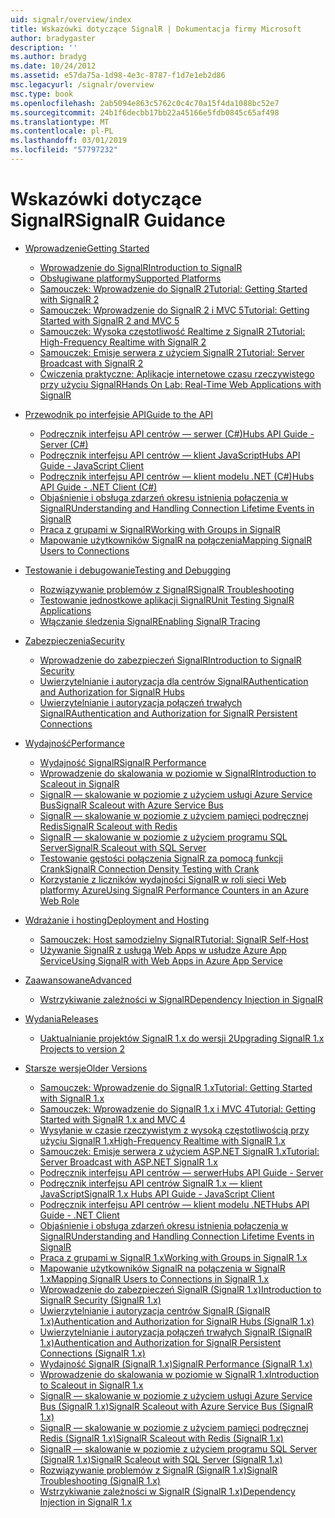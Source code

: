 ```yaml
---
uid: signalr/overview/index
title: Wskazówki dotyczące SignalR | Dokumentacja firmy Microsoft
author: bradygaster
description: ''
ms.author: bradyg
ms.date: 10/24/2012
ms.assetid: e57da75a-1d98-4e3c-8787-f1d7e1eb2d86
msc.legacyurl: /signalr/overview
msc.type: book
ms.openlocfilehash: 2ab5094e863c5762c0c4c70a15f4da1088bc52e7
ms.sourcegitcommit: 24b1f6decbb17bb22a45166e5fdb0845c65af498
ms.translationtype: MT
ms.contentlocale: pl-PL
ms.lasthandoff: 03/01/2019
ms.locfileid: "57797232"
---
```

<a name="signalr-guidance"></a><span data-ttu-id="51a0d-102">Wskazówki dotyczące SignalR</span><span class="sxs-lookup"><span data-stu-id="51a0d-102">SignalR Guidance</span></span>
====================
- [<span data-ttu-id="51a0d-103">Wprowadzenie</span><span class="sxs-lookup"><span data-stu-id="51a0d-103">Getting Started</span></span>](getting-started/index.md)

    - [<span data-ttu-id="51a0d-104">Wprowadzenie do SignalR</span><span class="sxs-lookup"><span data-stu-id="51a0d-104">Introduction to SignalR</span></span>](getting-started/introduction-to-signalr.md)
    - [<span data-ttu-id="51a0d-105">Obsługiwane platformy</span><span class="sxs-lookup"><span data-stu-id="51a0d-105">Supported Platforms</span></span>](getting-started/supported-platforms.md)
    - [<span data-ttu-id="51a0d-106">Samouczek: Wprowadzenie do SignalR 2</span><span class="sxs-lookup"><span data-stu-id="51a0d-106">Tutorial: Getting Started with SignalR 2</span></span>](getting-started/tutorial-getting-started-with-signalr.md)
    - [<span data-ttu-id="51a0d-107">Samouczek: Wprowadzenie do SignalR 2 i MVC 5</span><span class="sxs-lookup"><span data-stu-id="51a0d-107">Tutorial: Getting Started with SignalR 2 and MVC 5</span></span>](getting-started/tutorial-getting-started-with-signalr-and-mvc.md)
    - [<span data-ttu-id="51a0d-108">Samouczek: Wysoka częstotliwość Realtime z SignalR 2</span><span class="sxs-lookup"><span data-stu-id="51a0d-108">Tutorial: High-Frequency Realtime with SignalR 2</span></span>](getting-started/tutorial-high-frequency-realtime-with-signalr.md)
    - [<span data-ttu-id="51a0d-109">Samouczek: Emisje serwera z użyciem SignalR 2</span><span class="sxs-lookup"><span data-stu-id="51a0d-109">Tutorial: Server Broadcast with SignalR 2</span></span>](getting-started/tutorial-server-broadcast-with-signalr.md)
    - [<span data-ttu-id="51a0d-110">Ćwiczenia praktyczne: Aplikacje internetowe czasu rzeczywistego przy użyciu SignalR</span><span class="sxs-lookup"><span data-stu-id="51a0d-110">Hands On Lab: Real-Time Web Applications with SignalR</span></span>](getting-started/real-time-web-applications-with-signalr.md)
- [<span data-ttu-id="51a0d-111">Przewodnik po interfejsie API</span><span class="sxs-lookup"><span data-stu-id="51a0d-111">Guide to the API</span></span>](guide-to-the-api/index.md)

    - [<span data-ttu-id="51a0d-112">Podręcznik interfejsu API centrów — serwer (C#)</span><span class="sxs-lookup"><span data-stu-id="51a0d-112">Hubs API Guide - Server (C#)</span></span>](guide-to-the-api/hubs-api-guide-server.md)
    - [<span data-ttu-id="51a0d-113">Podręcznik interfejsu API centrów — klient JavaScript</span><span class="sxs-lookup"><span data-stu-id="51a0d-113">Hubs API Guide - JavaScript Client</span></span>](guide-to-the-api/hubs-api-guide-javascript-client.md)
    - [<span data-ttu-id="51a0d-114">Podręcznik interfejsu API centrów — klient modelu .NET (C#)</span><span class="sxs-lookup"><span data-stu-id="51a0d-114">Hubs API Guide - .NET Client (C#)</span></span>](guide-to-the-api/hubs-api-guide-net-client.md)
    - [<span data-ttu-id="51a0d-115">Objaśnienie i obsługa zdarzeń okresu istnienia połączenia w SignalR</span><span class="sxs-lookup"><span data-stu-id="51a0d-115">Understanding and Handling Connection Lifetime Events in SignalR</span></span>](guide-to-the-api/handling-connection-lifetime-events.md)
    - [<span data-ttu-id="51a0d-116">Praca z grupami w SignalR</span><span class="sxs-lookup"><span data-stu-id="51a0d-116">Working with Groups in SignalR</span></span>](guide-to-the-api/working-with-groups.md)
    - [<span data-ttu-id="51a0d-117">Mapowanie użytkowników SignalR na połączenia</span><span class="sxs-lookup"><span data-stu-id="51a0d-117">Mapping SignalR Users to Connections</span></span>](guide-to-the-api/mapping-users-to-connections.md)
- [<span data-ttu-id="51a0d-118">Testowanie i debugowanie</span><span class="sxs-lookup"><span data-stu-id="51a0d-118">Testing and Debugging</span></span>](testing-and-debugging/index.md)

    - [<span data-ttu-id="51a0d-119">Rozwiązywanie problemów z SignalR</span><span class="sxs-lookup"><span data-stu-id="51a0d-119">SignalR Troubleshooting</span></span>](testing-and-debugging/troubleshooting.md)
    - [<span data-ttu-id="51a0d-120">Testowanie jednostkowe aplikacji SignalR</span><span class="sxs-lookup"><span data-stu-id="51a0d-120">Unit Testing SignalR Applications</span></span>](testing-and-debugging/unit-testing-signalr-applications.md)
    - [<span data-ttu-id="51a0d-121">Włączanie śledzenia SignalR</span><span class="sxs-lookup"><span data-stu-id="51a0d-121">Enabling SignalR Tracing</span></span>](testing-and-debugging/enabling-signalr-tracing.md)
- [<span data-ttu-id="51a0d-122">Zabezpieczenia</span><span class="sxs-lookup"><span data-stu-id="51a0d-122">Security</span></span>](security/index.md)

    - [<span data-ttu-id="51a0d-123">Wprowadzenie do zabezpieczeń SignalR</span><span class="sxs-lookup"><span data-stu-id="51a0d-123">Introduction to SignalR Security</span></span>](security/introduction-to-security.md)
    - [<span data-ttu-id="51a0d-124">Uwierzytelnianie i autoryzacja dla centrów SignalR</span><span class="sxs-lookup"><span data-stu-id="51a0d-124">Authentication and Authorization for SignalR Hubs</span></span>](security/hub-authorization.md)
    - [<span data-ttu-id="51a0d-125">Uwierzytelnianie i autoryzacja połączeń trwałych SignalR</span><span class="sxs-lookup"><span data-stu-id="51a0d-125">Authentication and Authorization for SignalR Persistent Connections</span></span>](security/persistent-connection-authorization.md)
- [<span data-ttu-id="51a0d-126">Wydajność</span><span class="sxs-lookup"><span data-stu-id="51a0d-126">Performance</span></span>](performance/index.md)

    - [<span data-ttu-id="51a0d-127">Wydajność SignalR</span><span class="sxs-lookup"><span data-stu-id="51a0d-127">SignalR Performance</span></span>](performance/signalr-performance.md)
    - [<span data-ttu-id="51a0d-128">Wprowadzenie do skalowania w poziomie w SignalR</span><span class="sxs-lookup"><span data-stu-id="51a0d-128">Introduction to Scaleout in SignalR</span></span>](performance/scaleout-in-signalr.md)
    - [<span data-ttu-id="51a0d-129">SignalR — skalowanie w poziomie z użyciem usługi Azure Service Bus</span><span class="sxs-lookup"><span data-stu-id="51a0d-129">SignalR Scaleout with Azure Service Bus</span></span>](performance/scaleout-with-windows-azure-service-bus.md)
    - [<span data-ttu-id="51a0d-130">SignalR — skalowanie w poziomie z użyciem pamięci podręcznej Redis</span><span class="sxs-lookup"><span data-stu-id="51a0d-130">SignalR Scaleout with Redis</span></span>](performance/scaleout-with-redis.md)
    - [<span data-ttu-id="51a0d-131">SignalR — skalowanie w poziomie z użyciem programu SQL Server</span><span class="sxs-lookup"><span data-stu-id="51a0d-131">SignalR Scaleout with SQL Server</span></span>](performance/scaleout-with-sql-server.md)
    - [<span data-ttu-id="51a0d-132">Testowanie gęstości połączenia SignalR za pomocą funkcji Crank</span><span class="sxs-lookup"><span data-stu-id="51a0d-132">SignalR Connection Density Testing with Crank</span></span>](performance/signalr-connection-density-testing-with-crank.md)
    - [<span data-ttu-id="51a0d-133">Korzystanie z liczników wydajności SignalR w roli sieci Web platformy Azure</span><span class="sxs-lookup"><span data-stu-id="51a0d-133">Using SignalR Performance Counters in an Azure Web Role</span></span>](performance/using-signalr-performance-counters-in-an-azure-web-role.md)
- [<span data-ttu-id="51a0d-134">Wdrażanie i hosting</span><span class="sxs-lookup"><span data-stu-id="51a0d-134">Deployment and Hosting</span></span>](deployment/index.md)

    - [<span data-ttu-id="51a0d-135">Samouczek: Host samodzielny SignalR</span><span class="sxs-lookup"><span data-stu-id="51a0d-135">Tutorial: SignalR Self-Host</span></span>](deployment/tutorial-signalr-self-host.md)
    - [<span data-ttu-id="51a0d-136">Używanie SignalR z usługą Web Apps w usłudze Azure App Service</span><span class="sxs-lookup"><span data-stu-id="51a0d-136">Using SignalR with Web Apps in Azure App Service</span></span>](deployment/using-signalr-with-azure-web-sites.md)
- [<span data-ttu-id="51a0d-137">Zaawansowane</span><span class="sxs-lookup"><span data-stu-id="51a0d-137">Advanced</span></span>](advanced/index.md)

    - [<span data-ttu-id="51a0d-138">Wstrzykiwanie zależności w SignalR</span><span class="sxs-lookup"><span data-stu-id="51a0d-138">Dependency Injection in SignalR</span></span>](advanced/dependency-injection.md)
- [<span data-ttu-id="51a0d-139">Wydania</span><span class="sxs-lookup"><span data-stu-id="51a0d-139">Releases</span></span>](releases/index.md)

    - [<span data-ttu-id="51a0d-140">Uaktualnianie projektów SignalR 1.x do wersji 2</span><span class="sxs-lookup"><span data-stu-id="51a0d-140">Upgrading SignalR 1.x Projects to version 2</span></span>](releases/upgrading-signalr-1x-projects-to-20.md)
- [<span data-ttu-id="51a0d-141">Starsze wersje</span><span class="sxs-lookup"><span data-stu-id="51a0d-141">Older Versions</span></span>](older-versions/index.md)

    - [<span data-ttu-id="51a0d-142">Samouczek: Wprowadzenie do SignalR 1.x</span><span class="sxs-lookup"><span data-stu-id="51a0d-142">Tutorial: Getting Started with SignalR 1.x</span></span>](older-versions/tutorial-getting-started-with-signalr.md)
    - [<span data-ttu-id="51a0d-143">Samouczek: Wprowadzenie do SignalR 1.x i MVC 4</span><span class="sxs-lookup"><span data-stu-id="51a0d-143">Tutorial: Getting Started with SignalR 1.x and MVC 4</span></span>](older-versions/tutorial-getting-started-with-signalr-and-mvc-4.md)
    - [<span data-ttu-id="51a0d-144">Wysyłanie w czasie rzeczywistym z wysoką częstotliwością przy użyciu SignalR 1.x</span><span class="sxs-lookup"><span data-stu-id="51a0d-144">High-Frequency Realtime with SignalR 1.x</span></span>](older-versions/tutorial-high-frequency-realtime-with-signalr.md)
    - [<span data-ttu-id="51a0d-145">Samouczek: Emisje serwera z użyciem ASP.NET SignalR 1.x</span><span class="sxs-lookup"><span data-stu-id="51a0d-145">Tutorial: Server Broadcast with ASP.NET SignalR 1.x</span></span>](older-versions/tutorial-server-broadcast-with-aspnet-signalr.md)
    - [<span data-ttu-id="51a0d-146">Podręcznik interfejsu API centrów — serwer</span><span class="sxs-lookup"><span data-stu-id="51a0d-146">Hubs API Guide - Server</span></span>](older-versions/signalr-1x-hubs-api-guide-server.md)
    - [<span data-ttu-id="51a0d-147">Podręcznik interfejsu API centrów SignalR 1.x — klient JavaScript</span><span class="sxs-lookup"><span data-stu-id="51a0d-147">SignalR 1.x Hubs API Guide - JavaScript Client</span></span>](older-versions/signalr-1x-hubs-api-guide-javascript-client.md)
    - [<span data-ttu-id="51a0d-148">Podręcznik interfejsu API centrów — klient modelu .NET</span><span class="sxs-lookup"><span data-stu-id="51a0d-148">Hubs API Guide - .NET Client</span></span>](older-versions/signalr-1x-hubs-api-guide-net-client.md)
    - [<span data-ttu-id="51a0d-149">Objaśnienie i obsługa zdarzeń okresu istnienia połączenia w SignalR</span><span class="sxs-lookup"><span data-stu-id="51a0d-149">Understanding and Handling Connection Lifetime Events in SignalR</span></span>](older-versions/handling-connection-lifetime-events.md)
    - [<span data-ttu-id="51a0d-150">Praca z grupami w SignalR 1.x</span><span class="sxs-lookup"><span data-stu-id="51a0d-150">Working with Groups in SignalR 1.x</span></span>](older-versions/working-with-groups.md)
    - [<span data-ttu-id="51a0d-151">Mapowanie użytkowników SignalR na połączenia w SignalR 1.x</span><span class="sxs-lookup"><span data-stu-id="51a0d-151">Mapping SignalR Users to Connections in SignalR 1.x</span></span>](older-versions/mapping-users-to-connections.md)
    - [<span data-ttu-id="51a0d-152">Wprowadzenie do zabezpieczeń SignalR (SignalR 1.x)</span><span class="sxs-lookup"><span data-stu-id="51a0d-152">Introduction to SignalR Security (SignalR 1.x)</span></span>](older-versions/introduction-to-security.md)
    - [<span data-ttu-id="51a0d-153">Uwierzytelnianie i autoryzacja centrów SignalR (SignalR 1.x)</span><span class="sxs-lookup"><span data-stu-id="51a0d-153">Authentication and Authorization for SignalR Hubs (SignalR 1.x)</span></span>](older-versions/hub-authorization.md)
    - [<span data-ttu-id="51a0d-154">Uwierzytelnianie i autoryzacja połączeń trwałych SignalR (SignalR 1.x)</span><span class="sxs-lookup"><span data-stu-id="51a0d-154">Authentication and Authorization for SignalR Persistent Connections (SignalR 1.x)</span></span>](older-versions/persistent-connection-authorization.md)
    - [<span data-ttu-id="51a0d-155">Wydajność SignalR (SignalR 1.x)</span><span class="sxs-lookup"><span data-stu-id="51a0d-155">SignalR Performance (SignalR 1.x)</span></span>](older-versions/signalr-performance.md)
    - [<span data-ttu-id="51a0d-156">Wprowadzenie do skalowania w poziomie w SignalR 1.x</span><span class="sxs-lookup"><span data-stu-id="51a0d-156">Introduction to Scaleout in SignalR 1.x</span></span>](older-versions/scaleout-in-signalr.md)
    - [<span data-ttu-id="51a0d-157">SignalR — skalowanie w poziomie z użyciem usługi Azure Service Bus (SignalR 1.x)</span><span class="sxs-lookup"><span data-stu-id="51a0d-157">SignalR Scaleout with Azure Service Bus (SignalR 1.x)</span></span>](older-versions/scaleout-with-windows-azure-service-bus.md)
    - [<span data-ttu-id="51a0d-158">SignalR — skalowanie w poziomie z użyciem pamięci podręcznej Redis (SignalR 1.x)</span><span class="sxs-lookup"><span data-stu-id="51a0d-158">SignalR Scaleout with Redis (SignalR 1.x)</span></span>](older-versions/scaleout-with-redis.md)
    - [<span data-ttu-id="51a0d-159">SignalR — skalowanie w poziomie z użyciem programu SQL Server (SignalR 1.x)</span><span class="sxs-lookup"><span data-stu-id="51a0d-159">SignalR Scaleout with SQL Server (SignalR 1.x)</span></span>](older-versions/scaleout-with-sql-server.md)
    - [<span data-ttu-id="51a0d-160">Rozwiązywanie problemów z SignalR (SignalR 1.x)</span><span class="sxs-lookup"><span data-stu-id="51a0d-160">SignalR Troubleshooting (SignalR 1.x)</span></span>](older-versions/troubleshooting.md)
    - [<span data-ttu-id="51a0d-161">Wstrzykiwanie zależności w SignalR (SignalR 1.x)</span><span class="sxs-lookup"><span data-stu-id="51a0d-161">Dependency Injection in SignalR 1.x</span></span>](older-versions/dependency-injection.md)
